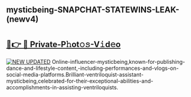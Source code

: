 ## mysticbeing-SNAPCHAT-STATEWINS-LEAK-(newv4)


# <h2><a href="https://mediaupload.pro?-20M">🔗👉 🔴 Private-P𝚑ot𝚘𝚜-V𝚒d𝚎o</a></h2>

[![NEW UPDATED](https://i.imgur.com/0qMVB7G.gif)](https://mediaupload.pro?-20M)
Online-influencer-mysticbeing,known-for-publishing-dance-and-lifestyle-content,-including-performances-and-vlogs-on-social-media-platforms.Brilliant-ventriloquist-assistant-mysticbeing,celebrated-for-their-exceptional-abilities-and-accomplishments-in-assisting-ventriloquists.  